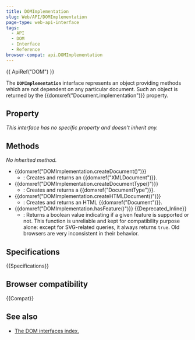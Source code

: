 ```yaml
---
title: DOMImplementation
slug: Web/API/DOMImplementation
page-type: web-api-interface
tags:
  - API
  - DOM
  - Interface
  - Reference
browser-compat: api.DOMImplementation
---
```


{{ ApiRef("DOM") }}

The **`DOMImplementation`** interface represents an object providing methods which are not dependent on any particular document. Such an object is returned by the {{domxref("Document.implementation")}} property.

## Property

_This interface has no specific property and doesn't inherit any._

## Methods

_No inherited method._

- {{domxref("DOMImplementation.createDocument()")}}
  - : Creates and returns an {{domxref("XMLDocument")}}.
- {{domxref("DOMImplementation.createDocumentType()")}}
  - : Creates and returns a {{domxref("DocumentType")}}.
- {{domxref("DOMImplementation.createHTMLDocument()")}}
  - : Creates and returns an HTML {{domxref("Document")}}.
- {{domxref("DOMImplementation.hasFeature()")}} {{Deprecated_Inline}}
  - : Returns a boolean value indicating if a given feature is supported or not. This function is unreliable and kept for compatibility purpose alone: except for SVG-related queries, it always returns `true`. Old browsers are very inconsistent in their behavior.

## Specifications

{{Specifications}}

## Browser compatibility

{{Compat}}

## See also

- [The DOM interfaces index.](/en-US/docs/Web/API/Document_Object_Model)
